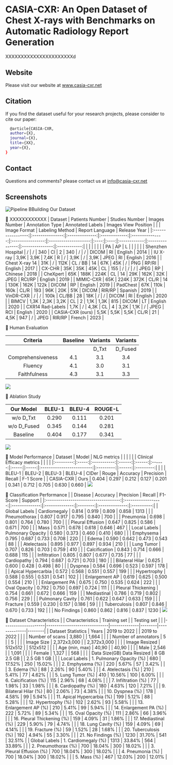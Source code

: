 # CASIA-CXR: An Open Dataset of Chest X-rays with Benchmarks on Automatic Radiology Report Generation
XXXXXXXXXXXXXXXXXXXXXXd


## Website
Please visit our website at www.casia-cxr.net


## Citation
If you find the dataset useful for your research projects, please consider to cite our paper:

```bash
  @article{CASIA-CXR,
  author={X},
  journal={X}, 
  title={XX}, 
  year={X},
}
```


## Contact
Questions and comments? please contact us at info@casia-cxr.net

## Screenshots

![Pipeline BBuilding Our Dataset](https://metmer.net/CASIA-CXR/Web/assets/images/xrays/Build.jpg)




📄 XXXXXXXXXXXX
|      Dataset      | Patients Number | Studies Number | Images Number | Annotation Type | Annotated Labels | Images View Position |      |      | Image Format | Labeling Method | Report Language | Release Year |
|:-----------------:|:---------------:|:--------------:|:-------------:|:---------------:|:----------------:|:--------------------:|:----:|:----:|:------------:|:---------------:|:---------------:|:------------:|
|                   |                 |                |               |                 |                  |          PA          |  AP  |   L  |              |                 |                 |              |
| Shenzhen Hospital |        /        |        /       |      340      |        Cl       |         2        |          340         |   /  |   /  |     DICOM    |        RI       |     English     |     2014     |
|      IU X-ray     |       3,9K      |      3,9K      |      7,4K     |        R        |         /        |         3,9K         |   /  | 3,9K |     JPEG     |        RI       |     English     |     2016     |
|   Chest X-ray 14  |       31K       |        /       |      112K     |     CL / BB     |        14        |          67K         |  45K |   /  |      PNG     |      RP/RI      |     English     |     2017     |
|       CX-CHR      |       35K       |       35K      |      45K      |        CL       |        155       |           /          |   /  |   /  |     JPEG     |        RP       |     Chinese     |     2018     |
|      CheXpert     |       65K       |      188K      |      224K     |        CL       |        14        |          29K         | 162K |  32K |     JPEG     |      RCI/RP     |     English     |     2019     |
|     MIMIC-CXR     |       65K       |      224K      |      372K     |       CL/R      |        14        |         130K         | 162K | 122k |     DICOM    |        RP       |     English     |     2019     |
|      PadChest     |       67K       |      110k      |      160k     |       CL/R      |        193       |          96K         |  20K |  51K |     DICOM    |      RIR/RP     |     Spanish     |     2019     |
|     VinDR-CXR     |        /        |        /       |      100k     |      CL/BB      |        28        |          18K         |   /  |   /  |     DICOM    |        RI       |     English     |     2020     |
|       BIMCV       |       1,3K      |      2,3K      |      3,2K     |        CL       |         2        |         1,1K         | 1,3K |  815 |     DICOM    |        LT       |     English     |     2020     |
|  CXR14 Rad-Labels |       1,7K      |        /       |      4,3K     |        CL       |         4        |         3,2K         | 1,1K |   /  |     JPEG     |       RCI       |     English     |     2020     |
|  CASIA-CXR (ours) |       5,5K      |      5,5K      |      5,5K     |       CL/R      |        21        |         4,5K         |  947 |   /  |     JPEG     |      RIR/RP     |      French     |     2023     |



📄 Human Evaluation

|      Criteria     | Baseline | Variants | Variants |
|:-----------------:|:--------:|:--------:|:--------:|
|                   |          |   D_Txt  |  D_Fused |
| Comprehensiveness |    4.1   |    3.1   |    3.4   |
|      Fluency      |    4.1   |    3.0   |    3.1   |
|    Faithfulness   |    4.3   |    3.1   |    3.3   |
![](XXXXXXXXX)

📄 Ablation Study

|  Our Model  | BLEU-1 | BLEU-4 | ROUGE-L |
|:-----------:|:------:|:------:|:-------:|
|  w/o D_Txt  |  0.290 |  0.111 |  0.201  |
| w/o D_Fused |  0.345 |  0.144 |  0.281  |
|   Baseline  |  0.404 |  0.177 |  0.341  |
![](XXXXXXXXX)

📄 Model Performance
|  Dataset  | Model | NLG metrics |        |        |        |       |       | Clinical Efficacy metrics |           |        |           |
|:---------:|:-----:|:-----------:|:------:|:------:|:------:|:-----:|:-----:|:-------------------------:|:---------:|:------:|:---------:|
|           |       |    BLEU-1   | BLEU-2 | BLEU-3 | BLEU-4 | CIDer | Rouge |          Accuracy         | Precision | Recall | F-1 Score |
| CASIA-CXR |  Ours |    0.404    |  0.297 |  0.212 |  0.127 | 0.201 | 0.341 |           0.712           |   0.705   |  0.630 |   0.660   |
![](XXXXXXXXX)

📄 Classification Performance
|                                      |       Disease      |    Accuracy    |    Precision   | Recall   |    F1-Score    |   Support  |
|:------------------------------------:|:------------------:|:--------------:|:--------------:|:--------:|:--------------:|:----------:|
|              Global  Labels          |    Cardiomegaly    |      0.814     |      0.919     |   0.809  |      0.858     |    1313    |
|                                      |    Pneumothorax    |      0.807     |      0.917     |   0.795  |      0.840     |     700    |
|                                      |      Pneumonia     |      0.698     |      0.801     |   0.764  |      0.780     |     700    |
|                                      |  Pleural Effusion  |      0.647     |      0.825     |   0.586  |      0.671     |     700    |
|                                      |        Mass        |      0.571     |      0.678     |   0.618  |      0.646     |     467    |
|                         Local Labels |  Pulmonary Opacity |      0.580     |      0.373     |   0.460  |      0.410     |     680    |
|                                      |      Emphysema     |      0.795     |      0.687     |   0.733  |      0.708     |     220    |
|                                      |        Edema       |      0.590     |      0.642     |   0.473  |      0.543     |     88     |
|                                      |     Atelectasis    |      0.895     |      0.977     |   0.897  |      0.934     |     210    |
|                                      |     Lung Tumor     |      0.707     |      0.826     |   0.703  |      0.759     |     410    |
|                                      |    Calcification   |      0.843     |      0.714     |   0.666  |      0.688     |     115    |
|                                      |    Infiltration    |      0.805     |      0.807     |   0.677  |      0.735     |     77     |
|                                      |     Cardiopathy    |      0.794     |      0.687     |   0.721  |      0.703     |     180    |
|                                      |   Bilateral Hilar  |      0.625     |      0.600     |   0.428  |      0.498     |     80     |
|                                      |       Dyspnea      |      0.584     |      0.696     |   0.523  |      0.597     |     178    |
|                                      | Apical Hypercarbia |      0.572     |      0.568     |   0.551  |      0.557     |     199    |
|                                      |     Hypertrophy    |      0.588     |      0.555     |   0.531  |      0.541     |     102    |
|                                      |   Enlargement AP   |      0.619     |      0.625     |   0.500  |      0.554     |     210    |
|                                      |   Enlargement PA   |      0.675     |      0.750     |   0.535  |      0.624     |     222    |
|                                      |    Oval Opacity    |      0.792     |      0.750     |   0.697  |      0.724     |     111    |
|                                      | Pleural Thickening |      0.754     |      0.661     |   0.672  |      0.666     |     159    |
|                                      |     Mediastinal    |      0.786     |      0.719     |   0.802  |      0.756     |     229    |
|                                      |  Pulmonary Cavity  |      0.761     |      0.622     |   0.647  |      0.633     |     159    |
|                                      |      Fracture      |      0.559     |      0.230     |   0.157  |      0.186     |     59     |
|                                      |    Tuberculosis    |      0.807     |      0.846     |   0.670  |      0.733     |     192    |
|                                      |     No Findings    |      0.860     |      0.862     |   0.816  |      0.837     |    1230    |
![](XXXXXXXXX)

📄 Dataset Characteristics
|                    | Characteristics              | Training set |        | Testing set  |        |
|--------------------|------------------------------|--------------|--------|--------------|--------|
| Dataset Statistics | Years                        | 2019 to 2022 |        | 2019 to 2022 |        |
|                    | Number of scans              | 3,880        |        | 1,664        |        |
|                    | Number of annotators         | 5            |        | 5            |        |
|                    | Image Size                   | 2,372x3,000  |        | 2,372x3,000  |        |
|                    | Image Resized                | 512x512      |        | 512x512      |        |
|                    | Age (min, max)               | 40,90        |        | 40,90        |        |
|                    | Male                         | 2,546        |        | 1,091        |        |
|                    | Female                       | 1,327        |        | 568          |        |
|                    | Data Size(GB) Data Resized   | 8 GB 2.5 GB  |        | 2.5 GB 1 GB  |        |
| Local  Labels      | 1.     Pulmonary Opacity (%) | 680          | 17.52% | 250          | 15.02% |
|                    | 2.     Emphysema (%)         | 220          | 5.67%  | 57           | 3.42%  |
|                    | 3.     Edema (%)             | 88           | 2.26%  | 90           | 5.40%  |
|                    | 4.     Atelectasis (%)       | 210          | 5.41%  | 77           | 4.62%  |
|                    | 5.     Lung Tumor (%)        | 410          | 10.56% | 100          | 6.00%  |
|                    | 6.     Calcification (%)     | 115          | 2.96%  | 68           | 4.08%  |
|                    | 7.     Infiltration (%)      | 77           | 1.98%  | 33           | 1.98%  |
|                    | 8.     Cardiopathy (%)       | 180          | 4.63%  | 120          | 7.21%  |
|                    | 9.     Bilateral Hilar (%)   | 80           | 2.06%  | 73           | 4.38%  |
|                    | 10.   Dyspnea (%)            | 178          | 4.58%  | 99           | 5.94%  |
|                    | 11.   Apical Hypercarbia (%) | 199          | 5.12%  | 88           | 5.28%  |
|                    | 12.   Hypertrophy (%)        | 102          | 2.62%  | 93           | 5.58%  |
|                    | 13.   Enlargement AP (%)     | 210          | 5.41%  | 99           | 5.94%  |
|                    | 14.   Enlargement PA (%)     | 222          | 5.72%  | 89           | 5.34%  |
|                    | 15.   Oval Opacity (%)       | 111          | 2.86%  | 66           | 3.96%  |
|                    | 16.   Pleural Thickening (%) | 159          | 4.09%  | 31           | 1.86%  |
|                    | 17.   Mediastinal (%)        | 229          | 5.90%  | 79           | 4.74%  |
|                    | 18.   Lung Cavity (%)        | 159          | 4.09%  | 69           | 4.14%  |
|                    | 19.   Fracture (%)           | 59           | 1.52%  | 28           | 1.68%  |
|                    | 20.   Tuberculosis (%)       | 192          | 4.94%  | 55           | 3.30%  |
|                    | 21.   No Findings (%)        | 1230         | 31.70% | 541          | 32.51% |
| Global  Labels     | 1.     Cardiomegaly (%)      | 1313         | 33.84% | 564          | 33.89% |
|                    | 2.     Pneumothorax (%)      | 700          | 18.04% | 300          | 18.02% |
|                    | 3.     Pleural Effusion (%)  | 700          | 18.04% | 300          | 18.02% |
|                    | 4.     Pneumonia (%)         | 700          | 18.04% | 300          | 18.02% |
|                    | 5.     Mass (%)              | 467          | 12.03% | 200          | 12.01% |
